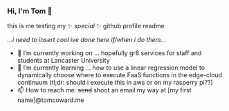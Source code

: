 ### Hi, I'm Tom 👋
this is me testing my ✨ _special_ ✨ github profile readme

*...i need to insert cool ive done here if/when i do them...*

- 🔭 I’m currently working on ... hopefully gr8 services for staff and students at Lancaster University
- 🌱 I’m currently learning ... how to use a linear regression model to dynamically choose where to execute FaaS functions in the edge-cloud continuum (tl;dr: should i execute this in aws or on my rasperry pi??)
- 📫 How to reach me: ~~send~~ shoot an email my way at [my first name]@tomcoward.me
